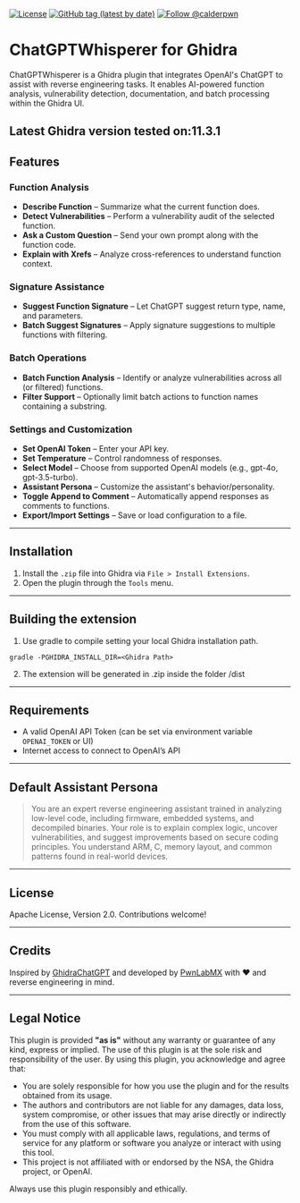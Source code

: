 [![License](https://img.shields.io/badge/License-Apache%202.0-blue.svg)](https://www.apache.org/licenses/LICENSE-2.0)
[![GitHub tag (latest by date)](https://img.shields.io/github/v/tag/cldrn/chatgpt-whisperer)](https://github.com/cldrn/chatgpt-whisperer/tags)
[![Follow @calderpwn](https://img.shields.io/twitter/follow/calderpwn?style=social)](https://x.com/calderpwn)

# ChatGPTWhisperer for Ghidra

ChatGPTWhisperer is a Ghidra plugin that integrates OpenAI's ChatGPT to assist with reverse engineering tasks. It enables AI-powered function analysis, vulnerability detection, documentation, and batch processing within the Ghidra UI.

Latest Ghidra version tested on:11.3.1
---

## Features

### Function Analysis
- **Describe Function** – Summarize what the current function does.
- **Detect Vulnerabilities** – Perform a vulnerability audit of the selected function.
- **Ask a Custom Question** – Send your own prompt along with the function code.
- **Explain with Xrefs** – Analyze cross-references to understand function context.

### Signature Assistance
- **Suggest Function Signature** – Let ChatGPT suggest return type, name, and parameters.
- **Batch Suggest Signatures** – Apply signature suggestions to multiple functions with filtering.

### Batch Operations
- **Batch Function Analysis** – Identify or analyze vulnerabilities across all (or filtered) functions.
- **Filter Support** – Optionally limit batch actions to function names containing a substring.

### Settings and Customization
- **Set OpenAI Token** – Enter your API key.
- **Set Temperature** – Control randomness of responses.
- **Select Model** – Choose from supported OpenAI models (e.g., gpt-4o, gpt-3.5-turbo).
- **Assistant Persona** – Customize the assistant's behavior/personality.
- **Toggle Append to Comment** – Automatically append responses as comments to functions.
- **Export/Import Settings** – Save or load configuration to a file.

---

## Installation

1. Install the `.zip` file into Ghidra via `File > Install Extensions`.
2. Open the plugin through the `Tools` menu.
---

## Building the extension

1. Use gradle to compile setting your local Ghidra installation path.

`gradle -PGHIDRA_INSTALL_DIR=<Ghidra Path>`

2. The extension will be generated in .zip inside the folder /dist
---

## Requirements
- A valid OpenAI API Token (can be set via environment variable `OPENAI_TOKEN` or UI)
- Internet access to connect to OpenAI’s API

---

## Default Assistant Persona
> You are an expert reverse engineering assistant trained in analyzing low-level code, including firmware, embedded systems, and decompiled binaries. Your role is to explain complex logic, uncover vulnerabilities, and suggest improvements based on secure coding principles. You understand ARM, C, memory layout, and common patterns found in real-world devices.

---

## License
Apache License, Version 2.0. Contributions welcome!

---

## Credits
Inspired by [GhidraChatGPT](https://github.com/likvidera/GhidraChatGPTby) and developed by [PwnLabMX](https://github.com/PwnLabMX) with ❤️ and reverse engineering in mind.

---

## Legal Notice

This plugin is provided **"as is"** without any warranty or guarantee of any kind, express or implied. The use of this plugin is at the sole risk and responsibility of the user. By using this plugin, you acknowledge and agree that:

- You are solely responsible for how you use the plugin and for the results obtained from its usage.
- The authors and contributors are not liable for any damages, data loss, system compromise, or other issues that may arise directly or indirectly from the use of this software.
- You must comply with all applicable laws, regulations, and terms of service for any platform or software you analyze or interact with using this tool.
- This project is not affiliated with or endorsed by the NSA, the Ghidra project, or OpenAI.

Always use this plugin responsibly and ethically.
